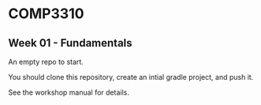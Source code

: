 # COMP3310 
## Week 01 - Fundamentals
An empty repo to start.

You should clone this repository, create an intial gradle project, and push it. 

See the workshop manual for details.
